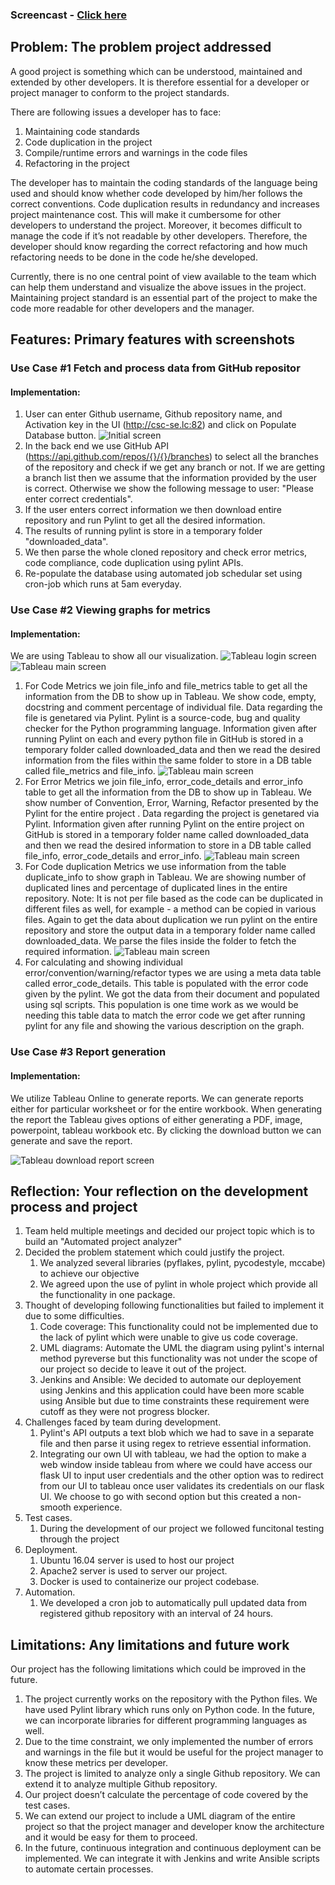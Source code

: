 
### Screencast - [Click here](https://youtu.be/FN0RRQHoxpg)


## Problem: The problem project addressed

A good project is something which can be understood, maintained and extended by other developers. It is therefore essential for a developer or project manager to conform to the project standards.

There are following issues a developer has to face: 
1. Maintaining code standards
2. Code duplication in the project
3. Compile/runtime errors and warnings in the code files
4. Refactoring in the project

The developer has to maintain the coding standards of the language being used and should know whether code developed by him/her follows the correct conventions. Code duplication results in redundancy and increases project maintenance cost. This will make it cumbersome for other developers to understand the project. Moreover, it becomes difficult to manage the code if it’s not readable by other developers. Therefore, the developer should know regarding the correct refactoring and how much refactoring needs to be done in the code he/she developed.

Currently, there is no one central point of view available to the team which can help them understand and visualize the above issues in the project. Maintaining project standard is an essential part of the project to make the code more readable for other developers and the manager. 


## Features: Primary features with screenshots

### Use Case #1 Fetch and process data from GitHub repositor

#### Implementation:
1) User can enter Github username, Github repository name, and Activation key in the UI (http://csc-se.lc:82) and click on Populate Database button.
![Initial screen](https://github.ncsu.edu/apareek2/csc510-project/blob/master/docroot/automated-project-analyzer-reports/images/initialize_screen.png)
2) In the back end we use GitHub API (https://api.github.com/repos/{}/{}/branches) to select all the branches of the repository and check if we get any branch or not. If we are getting a branch list then we assume that the information provided by the user is correct. Otherwise we show the following message to user: "Please enter correct credentials".
3) If the user enters correct information we then download entire repository and run Pylint to get all the desired information. 
4) The results of running pylint is store in a temporary folder "downloaded_data". 
5) We then parse the whole cloned repository and check error metrics, code compliance, code duplication using pylint APIs.
6) Re-populate the database using automated job schedular set using cron-job which runs at 5am everyday.

### Use Case #2 Viewing graphs for metrics 

#### Implementation:
We are using Tableau to show all our visualization.
![Tableau login screen](https://github.ncsu.edu/apareek2/csc510-project/blob/master/docroot/automated-project-analyzer-reports/images/tableau_login_screen.png)
![Tableau main screen](https://github.ncsu.edu/apareek2/csc510-project/blob/master/docroot/automated-project-analyzer-reports/images/tableau_main_screen.png)
1) For Code Metrics we join file_info and file_metrics table to get all the information from the DB to show up in Tableau. We show code, empty, docstring and comment percentage of individual file. Data regarding the file is genetared via Pylint. Pylint is a source-code, bug and quality checker for the Python programming language. Information given after running Pylint on each and every python file in GitHub is stored in a temporary folder called downloaded_data and then we read the desired information from the files within the same folder to store in a DB table called file_metrics and file_info.
![Tableau main screen](https://github.ncsu.edu/apareek2/csc510-project/blob/master/docroot/automated-project-analyzer-reports/images/tableau_code_metrics.png)
2) For Error Metrics we join file_info, error_code_details and error_info table to get all the information from the DB to show up in Tableau. We show number of Convention, Error, Warning, Refactor presented by the Pylint for the entire project . Data regarding the project is genetared via Pylint. Information given after running Pylint on the entire project on GitHub is stored in a temporary folder name called downloaded_data and then we read the desired information to store in a DB table called file_info, error_code_details and error_info.
![Tableau main screen](https://github.ncsu.edu/apareek2/csc510-project/blob/master/docroot/automated-project-analyzer-reports/images/tableau_error_metric_screen.png)
3) For Code duplication Metrics we use information from the table duplicate_info to show graph in Tableau. We are showing number of duplicated lines and percentage of duplicated lines in the entire repository. Note: It is not per file based as the code can be duplicated in different files as well, for example - a method can be copied in various files. Again to get the data about duplication we run pylint on the entire repository and store the output data in a temporary folder name called downloaded_data. We parse the files inside the folder to fetch the required information.
![Tableau main screen](https://github.ncsu.edu/apareek2/csc510-project/blob/master/docroot/automated-project-analyzer-reports/images/tableau_code_duplication_screen.png)
4) For calculating and showing individual error/convention/warning/refactor types we are using a meta data table called error_code_details. This table is populated with the error code given by the pylint. We got the data from their document and populated using sql scripts. This population is one time work as we would be needing this table data to match the error code we get after running pylint for any file and showing the various description on the graph.

### Use Case #3 Report generation

#### Implementation:

We utilize Tableau Online to generate reports. We can generate reports either for particular worksheet or for the entire workbook. When generating the report the Tableau gives options of either generating a PDF, image, powerpoint, tableau workbook etc. By clicking the download button we can generate and save the report.

![Tableau download report screen](https://github.ncsu.edu/apareek2/csc510-project/blob/master/docroot/automated-project-analyzer-reports/images/tableau_download_report.png)

## Reflection: Your reflection on the development process and project
1. Team held multiple meetings and decided our project topic which is to build an "Automated project analyzer"
2. Decided the problem statement which could justify the project. 
    1. We analyzed several libraries (pyflakes, pylint, pycodestyle, mccabe) to achieve our objective
    2. We agreed upon the use of pylint in whole project which provide all the functionality in one package.
3. Thought of developing following functionalities but failed to implement it due to some difficulties.
    1. Code coverage: This functionality could not be implemented due to the lack of pylint which were unable to give us code coverage.
    2. UML diagrams: Automate the UML the diagram using pylint's internal method pyreverse but this functionality was not under the scope of our project so decide to leave it out of the project.
    3. Jenkins and Ansible: We decided to automate our deployement using Jenkins and this application could have been more scable using Ansible but due to time constraints these requirement were cutoff as they were not progress blocker.
4. Challenges faced by team during development.
    1. Pylint's API outputs a text blob which we had to save in a separate file and then parse it using regex to retrieve essential information.
    2. Integrating our own UI with tableau, we had the option to make a web window inside tableau from where we could have access our flask UI to input user credentials and the other option was to redirect from our UI to tableau once user validates its credentials on our flask UI. We choose to go with second option but this created a non-smooth experience.
5. Test cases.
    1. During the development of our project we followed funcitonal testing through the project
6. Deployment.
    1. Ubuntu 16.04 server is used to host our project
    2. Apache2 server is used to server our project.
    2. Docker is used to containerize our project codebase.
7. Automation.
    1. We developed a cron job to automatically pull updated data from registered github repository with an interval of 24 hours.

## Limitations: Any limitations and future work

Our project has the following limitations which could be improved in the future.

1. The project currently works on the repository with the Python files. We have used Pylint library which runs only on Python code. In the future, we can incorporate libraries for different programming languages as well.
2. Due to the time constraint, we only implemented the number of errors and warnings in the file but it would be useful for the project manager to know these metrics per developer.
3. The project is limited to analyze only a single Github repository. We can extend it to analyze multiple Github repository.
4. Our project doesn’t calculate the percentage of code covered by the test cases.
5. We can extend our project to include a UML diagram of the entire project so that the project manager and developer know the architecture and it would be easy for them to proceed.
6. In the future, continuous integration and continuous deployment can be implemented. We can integrate it with Jenkins and write Ansible scripts to automate certain processes.

